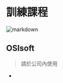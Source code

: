 # 訓練課程

![markdown](https://www.clipartmax.com/png/small/67-676412_pi-system-pi-system.png "markdown")
## OSIsoft
>請於公司內使用
*
